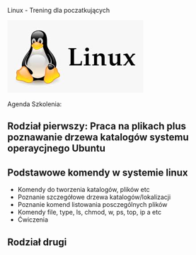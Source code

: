 

Linux - Trening dla poczatkujących

![Linux Project logo](https://github.com/sewerynk/Linux_Training/blob/linux_training/Linux_Logo.png "The Linux Logo")


Agenda Szkolenia:

  ## Rodział pierwszy: Praca na plikach plus poznawanie drzewa katalogów systemu operaycjnego Ubuntu
  ##                   Podstawowe komendy w systemie linux
  
  
  - Komendy do tworzenia katalogów, plików etc
  - Poznanie szczegółowe drzewa katalogów/lokalizacji
  - Poznanie komend listowania posczególnych plików
  - Komendy file, type, ls, chmod, w, ps, top, ip a etc
  - Ćwiczenia
      
  ## Rodział drugi
      
